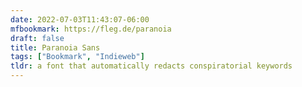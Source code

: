 ```yaml
---
date: 2022-07-03T11:43:07-06:00
mfbookmark: https://fleg.de/paranoia
draft: false
title: Paranoia Sans
tags: ["Bookmark", "Indieweb"]
tldr: a font that automatically redacts conspiratorial keywords
---
```


